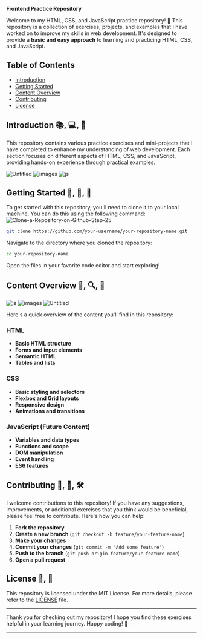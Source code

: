 
**Frontend Practice Repository**


Welcome to my HTML, CSS, and JavaScript practice repository! 🎉 This repository is a collection of exercises, projects, and examples that I have worked on to improve my skills in web development. It's designed to provide a **basic and easy approach** to learning and practicing HTML, CSS, and JavaScript.

## Table of Contents
- [Introduction](#introduction)
- [Getting Started](#getting-started)
- [Content Overview](#content-overview)
- [Contributing](#contributing)
- [License](#license)

## Introduction 📚, 💻, 🚀
This repository contains various practice exercises and mini-projects that I have completed to enhance my understanding of web development. Each section focuses on different aspects of HTML, CSS, and JavaScript, providing hands-on experience through practical examples.


![Untitled](https://github.com/user-attachments/assets/d9fe5aa0-8e58-4906-a9fa-e5975f735303)            ![images](https://github.com/user-attachments/assets/fb15aa37-abd5-4cb4-84ab-dc0769df7358)                        ![js](https://github.com/user-attachments/assets/2d6de69a-6ab0-49b4-9e34-e01d909006ab)        

## Getting Started   🚀, 📂, 📝

To get started with this repository, you'll need to clone it to your local machine. You can do this using the following command:
![Clone-a-Repository-on-Github-Step-25](https://github.com/user-attachments/assets/e218ed8c-186f-4733-a8e7-1fc8d58d9a7c)


```bash
git clone https://github.com/your-username/your-repository-name.git
```

Navigate to the directory where you cloned the repository:

```bash
cd your-repository-name
```

Open the files in your favorite code editor and start exploring!

## Content Overview 🧩, 🔍, 📄

![js](https://github.com/user-attachments/assets/e4410e37-c9db-4813-ba70-942cd2b2831c)   ![images](https://github.com/user-attachments/assets/b25de3ab-539a-46c6-9de6-45b3e6b484ce)    ![Untitled](https://github.com/user-attachments/assets/6e9221b5-967b-413a-9964-179bab0f0431)



Here's a quick overview of the content you'll find in this repository:

### HTML
- **Basic HTML structure**
- **Forms and input elements**
- **Semantic HTML**
- **Tables and lists**

### CSS
- **Basic styling and selectors**
- **Flexbox and Grid layouts**
- **Responsive design**
- **Animations and transitions**

### JavaScript (Future Content)
- **Variables and data types**
- **Functions and scope**
- **DOM manipulation**
- **Event handling**
- **ES6 features**



## Contributing  🤝, 🚀, 🛠️



I welcome contributions to this repository! If you have any suggestions, improvements, or additional exercises that you think would be beneficial, please feel free to contribute. Here's how you can help:

1. **Fork the repository**
2. **Create a new branch** (`git checkout -b feature/your-feature-name`)
3. **Make your changes**
4. **Commit your changes** (`git commit -m 'Add some feature'`)
5. **Push to the branch** (`git push origin feature/your-feature-name`)
6. **Open a pull request**

## License  📜, 🔗
This repository is licensed under the MIT License. For more details, please refer to the [LICENSE](LICENSE) file.

---

Thank you for checking out my repository! I hope you find these exercises helpful in your learning journey. Happy coding! 🚀

---
